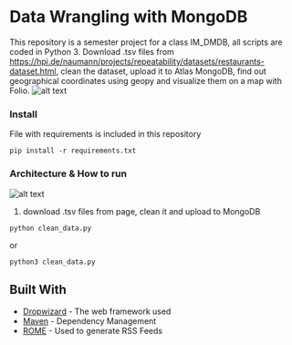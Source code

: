 # Data Wrangling with MongoDB

This repository is a semester project for a class IM_DMDB, all scripts are coded in Python 3. Download .tsv files from https://hpi.de/naumann/projects/repeatability/datasets/restaurants-dataset.html,
clean the dataset, upload it to Atlas MongoDB, find out geographical coordinates using geopy and visualize them on a map with Folio. 
![alt text](https://raw.githubusercontent.com/hrdlickajan/dmdb_restaurants/master/img/map.png)

### Install
File with requirements is included in this repository
```
pip install -r requirements.txt
```

### Architecture & How to run
![alt text](https://raw.githubusercontent.com/hrdlickajan/dmdb_restaurants/master/img/architecture.png)

1. download .tsv files from page, clean it and upload to MongoDB
```
python clean_data.py
```
or 
```
python3 clean_data.py
```


## Built With

* [Dropwizard](http://www.dropwizard.io/1.0.2/docs/) - The web framework used
* [Maven](https://maven.apache.org/) - Dependency Management
* [ROME](https://rometools.github.io/rome/) - Used to generate RSS Feeds
